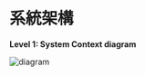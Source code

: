 # 系統架構

**Level 1: System Context diagram**

![diagram](https://www.plantuml.com/plantuml/svg/0/VP5DIm916CVlWjzXyxH2kPTEdHIJ2Yp55wBJCkqEkR2EoyviwKt1e10fo0wf8EJ54CoAKjYa3vFhkj-YdPtAZEWsp___UrudZ0dGYP5N_RuL1Kcg8KCkHuY6DmH11oUX8uNaZ4C3Grqg808H2Kc5l01aNG7eM3KqGuYkhoLLW4XsDoweW41CN4cCKhf8GffNsk-BHmuIsOoulvFP5kEnhTZU9X-aUXBgk81usc2L2zXFfltyC9sysOtUl7mQS2NBx3gLXZMudPsz1BoKT0aJc1TZHS83JNEHYAPHKacaEO6B85alA397nU0I37KAnr992ZkjHxj_RpUhRiowSdmQW7HmaSJZ4luUW36BWUPcn-atPkswLRlvrISFf9o2e8lExZhMnT1BkgpQlG6BENuwFf-Ru_TonQczMlKXVRH6Jkiwo1PCGVNp86m2TW_gBHos-LyEMtFPyJHMp2btxL6JpaI_-Glmolq7UDwFpQxgqqcRcc68PE-FFm00)

